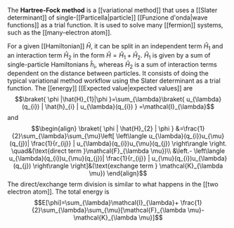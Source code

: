 The **Hartree-Fock method** is a [[variational method]] that uses a [[Slater determinant]] of single-[[Particella|particle]] [[Funzione d'onda|wave functions]] as a trial function. It is used to solve many [[fermion]] systems, such as the [[many-electron atom]].

For a given [[Hamiltonian]] $\hat{H}$, it can be split in an independent term $\hat{H}_{1}$ and an interaction term $\hat{H}_{2}$ in the form $\hat{H}=\hat{H}_{1}+\hat{H}_{2}$. $\hat{H}_{1}$ is given by a sum of single-particle Hamiltonians $\hat{h}_{i}$, whereas $\hat{H}_{2}$ is a sum of interaction terms dependent on the distance between particles. It consists of doing the typical variational method workflow using the Slater determinant as a trial function. The [[energy]] [[Expected value|expected values]] are
$$\braket{ \phi |\hat{H}_{1}|\phi  }=\sum_{\lambda}\braket{ u_{\lambda}(q_{i}) | \hat{h}_{i} | u_{\lambda}(q_{i}) }  =\mathcal{I}_{\lambda}$$
and
$$\begin{align}
\braket{ \phi | \hat{H}_{2} | \phi } &=\frac{1}{2}\sum_{\lambda}\sum_{\mu}\left[ \left\langle  u_{\lambda}(q_{i})u_{\mu}(q_{j})| \frac{1}{r_{ij}} | u_{\lambda}(q_{i})u_{\mu}(q_{j})  \right\rangle \right. \quad&(\text{direct term }\mathcal{F}_{\lambda \mu})\\
 &\left.- \left\langle  u_{\lambda}(q_{i})u_{\mu}(q_{j})| \frac{1}{r_{ij}} | u_{\mu}(q_{i})u_{\lambda}(q_{j})  \right\rangle  \right]&(\text{exchange term } \mathcal{K}_{\lambda \mu})
\end{align}$$
The direct/exchange term division is similar to what happens in the [[two electron atom]]. The total energy is
$$E[\phi]=\sum_{\lambda}\mathcal{I}_{\lambda}+ \frac{1}{2}\sum_{\lambda}\sum_{\mu}[\mathcal{F}_{\lambda \mu}-\mathcal{K}_{\lambda \mu}]$$
